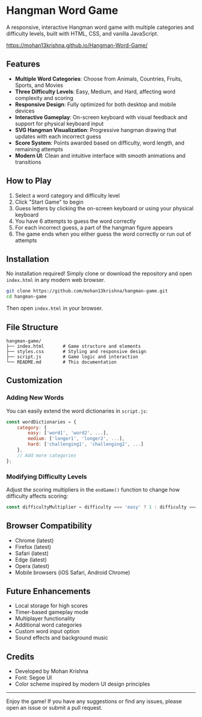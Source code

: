 # Hangman Word Game

A responsive, interactive Hangman word game with multiple categories and difficulty levels, built with HTML, CSS, and vanilla JavaScript.
  
https://mohan13krishna.github.io/Hangman-Word-Game/ 
 
## Features 
 
- **Multiple Word Categories**: Choose from Animals, Countries, Fruits, Sports, and Movies 
- **Three Difficulty Levels**: Easy, Medium, and Hard, affecting word complexity and scoring 
- **Responsive Design**: Fully optimized for both desktop and mobile devices
- **Interactive Gameplay**: On-screen keyboard with visual feedback and support for physical keyboard input
- **SVG Hangman Visualization**: Progressive hangman drawing that updates with each incorrect guess 
- **Score System**: Points awarded based on difficulty, word length, and remaining attempts
- **Modern UI**: Clean and intuitive interface with smooth animations and transitions

## How to Play

1. Select a word category and difficulty level
2. Click "Start Game" to begin
3. Guess letters by clicking the on-screen keyboard or using your physical keyboard
4. You have 6 attempts to guess the word correctly
5. For each incorrect guess, a part of the hangman figure appears
6. The game ends when you either guess the word correctly or run out of attempts

## Installation

No installation required! Simply clone or download the repository and open `index.html` in any modern web browser.

```bash
git clone https://github.com/mohan13krishna/hangman-game.git
cd hangman-game
```

Then open `index.html` in your browser.

## File Structure

```
hangman-game/
├── index.html       # Game structure and elements
├── styles.css       # Styling and responsive design
├── script.js        # Game logic and interaction
└── README.md        # This documentation
```

## Customization

### Adding New Words

You can easily extend the word dictionaries in `script.js`:

```javascript
const wordDictionaries = {
    category: {
        easy: ['word1', 'word2', ...],
        medium: ['longer1', 'longer2', ...],
        hard: ['challenging1', 'challenging2', ...]
    },
    // Add more categories
};
```

### Modifying Difficulty Levels

Adjust the scoring multipliers in the `endGame()` function to change how difficulty affects scoring:

```javascript
const difficultyMultiplier = difficulty === 'easy' ? 1 : difficulty === 'medium' ? 2 : 3;
```

## Browser Compatibility

- Chrome (latest)
- Firefox (latest)
- Safari (latest)
- Edge (latest)
- Opera (latest)
- Mobile browsers (iOS Safari, Android Chrome)

## Future Enhancements
 
- Local storage for high scores
- Timer-based gameplay mode
- Multiplayer functionality
- Additional word categories
- Custom word input option
- Sound effects and background music

## Credits

- Developed by Mohan Krishna
- Font: Segoe UI
- Color scheme inspired by modern UI design principles

---

Enjoy the game! If you have any suggestions or find any issues, please open an issue or submit a pull request.
